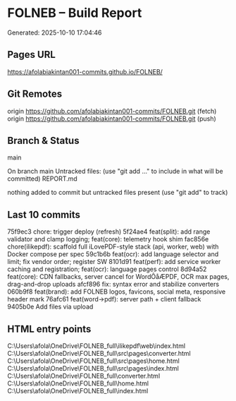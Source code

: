 ﻿# FOLNEB – Build Report
Generated: 2025-10-10 17:04:46

## Pages URL
https://afolabiakintan001-commits.github.io/FOLNEB/

## Git Remotes
origin	https://github.com/afolabiakintan001-commits/FOLNEB.git (fetch)
origin	https://github.com/afolabiakintan001-commits/FOLNEB.git (push)

## Branch & Status
main

On branch main
Untracked files:
  (use "git add <file>..." to include in what will be committed)
	REPORT.md

nothing added to commit but untracked files present (use "git add" to track)

## Last 10 commits
75f9ec3 chore: trigger deploy (refresh)
5f24ae4 feat(split): add range validator and clamp logging; feat(core): telemetry hook shim
fac856e chore(ilikepdf): scaffold full iLovePDF-style stack (api, worker, web) with Docker compose per spec
59c1b6b feat(ocr): add language selector and limit; fix vendor order; register SW
8101d91 feat(perf): add service worker caching and registration; feat(ocr): language pages control
8d94a52 feat(core): CDN fallbacks, server cancel for WordÔåÆPDF, OCR max pages, drag-and-drop uploads
afcf896 fix: syntax error and stabilize converters
060b9f8 feat(brand): add FOLNEB logos, favicons, social meta, responsive header mark
76afc61 feat(word->pdf): server path + client fallback
9405b0e Add files via upload

## HTML entry points
C:\Users\afola\OneDrive\FOLNEB_full\ilikepdf\web\index.html
C:\Users\afola\OneDrive\FOLNEB_full\src\pages\converter.html
C:\Users\afola\OneDrive\FOLNEB_full\src\pages\home.html
C:\Users\afola\OneDrive\FOLNEB_full\src\pages\index.html
C:\Users\afola\OneDrive\FOLNEB_full\converter.html
C:\Users\afola\OneDrive\FOLNEB_full\home.html
C:\Users\afola\OneDrive\FOLNEB_full\index.html

